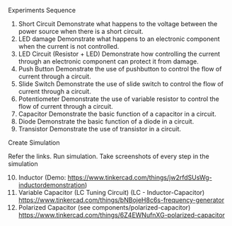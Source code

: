 Experiments Sequence

1. Short Circuit
		Demonstrate what happens to the voltage between the power source when there is a short circuit.
2. LED damage
		Demonstrate what happens to an electronic component when the current is not controlled.
3. LED Circuit (Resistor + LED)
		Demonstrate how controlling the current through an electronic component can protect it from damage.
4. Push Button
		Demonstrate the use of pushbutton to control the flow of current through a circuit.
5. Slide Switch
		Demonstrate the use of slide switch to control the flow of current through a circuit.
6. Potentiometer
		Demonstrate the use of variable resistor to control the flow of current through a circuit.
7. Capacitor
		Demonstrate the basic function of a capacitor in a circuit.
8. Diode
		Demonstrate the basic function of a diode in a circuit.
9. Transistor
		Demonstrate the use of transistor in a circuit.

Create Simulation 

Refer the links. Run simulation. Take screenshots of every step in the simulation

10. Inductor (Demo: https://www.tinkercad.com/things/jw2rfdSUsWg-inductordemonstration)
11. Variable Capacitor (LC Tuning Circuit) (LC - Inductor-Capacitor) https://www.tinkercad.com/things/bNBojeH8c6s-frequency-generator
12. Polarized Capacitor (see components/polarized-capacitor) https://www.tinkercad.com/things/6Z4EWNufnXG-polarized-capacitor
